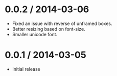 
0.0.2 / 2014-03-06
==================

 * Fixed an issue with reverse of unframed boxes.
 * Better resizing based on font-size.
 * Smaller unicode font.  

0.0.1 / 2014-03-05
==================

 * Initial release

